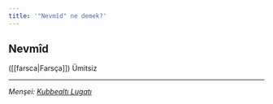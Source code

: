 ```yaml
---
title: '"Nevmîd" ne demek?'
---
```


## Nevmîd
([[farsca|Farsça]]) Ümitsiz

---
*Menşei: [Kubbealtı Lugatı](https://www.lugatim.com/s/Nevmîd)*